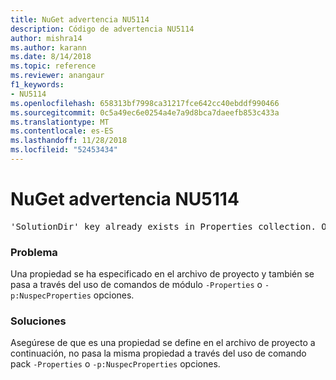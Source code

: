 ```yaml
---
title: NuGet advertencia NU5114
description: Código de advertencia NU5114
author: mishra14
ms.author: karann
ms.date: 8/14/2018
ms.topic: reference
ms.reviewer: anangaur
f1_keywords:
- NU5114
ms.openlocfilehash: 658313bf7998ca31217fce642cc40ebddf990466
ms.sourcegitcommit: 0c5a49ec6e0254a4e7a9d8bca7daeefb853c433a
ms.translationtype: MT
ms.contentlocale: es-ES
ms.lasthandoff: 11/28/2018
ms.locfileid: "52453434"
---
```

# <a name="nuget-warning-nu5114"></a>NuGet advertencia NU5114
<pre>'SolutionDir' key already exists in Properties collection. Overriding value.</pre>

### <a name="issue"></a>Problema

Una propiedad se ha especificado en el archivo de proyecto y también se pasa a través del uso de comandos de módulo `-Properties` o `-p:NuspecProperties` opciones. 


### <a name="solution"></a>Soluciones

Asegúrese de que es una propiedad se define en el archivo de proyecto a continuación, no pasa la misma propiedad a través del uso de comando pack `-Properties` o `-p:NuspecProperties` opciones. 


